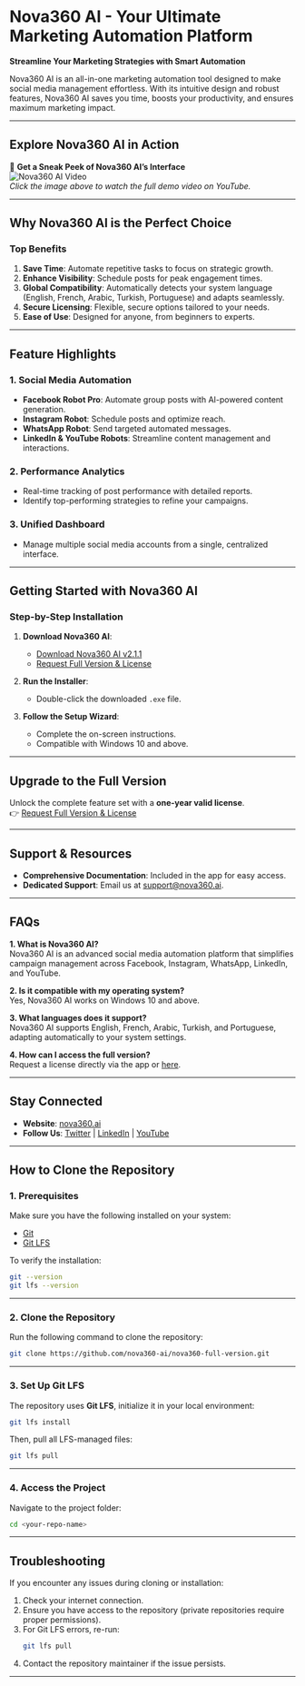 # **Nova360 AI - Your Ultimate Marketing Automation Platform**  
**Streamline Your Marketing Strategies with Smart Automation**  

Nova360 AI is an all-in-one marketing automation tool designed to make social media management effortless. With its intuitive design and robust features, Nova360 AI saves you time, boosts your productivity, and ensures maximum marketing impact.

---

## **Explore Nova360 AI in Action**  

🎥 **Get a Sneak Peek of Nova360 AI’s Interface**  
![Nova360 AI Video](https://africanovatech.com/wp-content/uploads/2024/11/Screenshot-2024-11-17-171218.png)  
*Click the image above to watch the full demo video on YouTube.*

---

## **Why Nova360 AI is the Perfect Choice**  

### **Top Benefits**  
1. **Save Time**: Automate repetitive tasks to focus on strategic growth.  
2. **Enhance Visibility**: Schedule posts for peak engagement times.  
3. **Global Compatibility**: Automatically detects your system language (English, French, Arabic, Turkish, Portuguese) and adapts seamlessly.  
4. **Secure Licensing**: Flexible, secure options tailored to your needs.  
5. **Ease of Use**: Designed for anyone, from beginners to experts.  

---

## **Feature Highlights**  

### **1. Social Media Automation**  
- **Facebook Robot Pro**: Automate group posts with AI-powered content generation.  
- **Instagram Robot**: Schedule posts and optimize reach.  
- **WhatsApp Robot**: Send targeted automated messages.  
- **LinkedIn & YouTube Robots**: Streamline content management and interactions.

### **2. Performance Analytics**  
- Real-time tracking of post performance with detailed reports.  
- Identify top-performing strategies to refine your campaigns.

### **3. Unified Dashboard**  
- Manage multiple social media accounts from a single, centralized interface.

---

## **Getting Started with Nova360 AI**  

### **Step-by-Step Installation**  
1. **Download Nova360 AI**:  
   - [Download Nova360 AI v2.1.1](https://www.mediafire.com/file/yh2wglgfa1t1dus/Nova360.exe)  
   - [Request Full Version & License](https://bit.ly/nova360ai)  

2. **Run the Installer**:  
   - Double-click the downloaded `.exe` file.

3. **Follow the Setup Wizard**:  
   - Complete the on-screen instructions.  
   - Compatible with Windows 10 and above.

---

## **Upgrade to the Full Version**  

Unlock the complete feature set with a **one-year valid license**.  
👉 [Request Full Version & License](#)

---

## **Support & Resources**  

- **Comprehensive Documentation**: Included in the app for easy access.  
- **Dedicated Support**: Email us at [support@nova360.ai](mailto:info@turknovatech.com).  

---

## **FAQs**  

**1. What is Nova360 AI?**  
Nova360 AI is an advanced social media automation platform that simplifies campaign management across Facebook, Instagram, WhatsApp, LinkedIn, and YouTube.

**2. Is it compatible with my operating system?**  
Yes, Nova360 AI works on Windows 10 and above.  

**3. What languages does it support?**  
Nova360 AI supports English, French, Arabic, Turkish, and Portuguese, adapting automatically to your system settings.

**4. How can I access the full version?**  
Request a license directly via the app or [here](#).

---

## **Stay Connected**  

- **Website**: [nova360.ai](https://nova360.turknovatech.com/admin)  
- **Follow Us**: [Twitter](#) | [LinkedIn](https://tr.linkedin.com/company/t-rk-novatech) | [YouTube](https://www.youtube.com/channel/UCQSfDIUhFpXJSVTTzCj15PA)  

---


## **How to Clone the Repository**

### 1. Prerequisites
Make sure you have the following installed on your system:
- [Git](https://git-scm.com/downloads)
- [Git LFS](https://git-lfs.com)

To verify the installation:
```bash
git --version
git lfs --version
```

---

### 2. Clone the Repository
Run the following command to clone the repository:
```bash
git clone https://github.com/nova360-ai/nova360-full-version.git
```

---

### 3. Set Up Git LFS
The repository uses **Git LFS**, initialize it in your local environment:
```bash
git lfs install
```

Then, pull all LFS-managed files:
```bash
git lfs pull
```

---

### 4. Access the Project
Navigate to the project folder:
```bash
cd <your-repo-name>
```

---


## **Troubleshooting**
If you encounter any issues during cloning or installation:
1. Check your internet connection.
2. Ensure you have access to the repository (private repositories require proper permissions).
3. For Git LFS errors, re-run:
   ```bash
   git lfs pull
   ```
4. Contact the repository maintainer if the issue persists.

---

